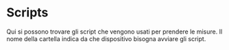# Scripts
Qui si possono trovare gli script che vengono usati per prendere le misure.
Il nome della cartella indica da che dispositivo bisogna avviare gli script.
